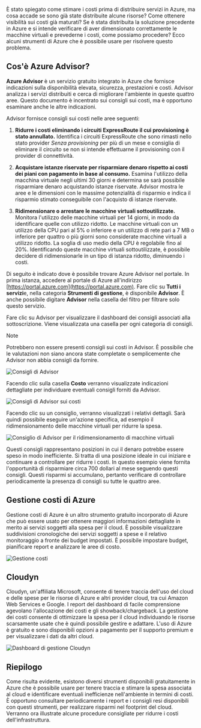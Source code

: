 È stato spiegato come stimare i costi prima di distribuire servizi in Azure, ma cosa accade se sono già state distribuite alcune risorse? Come ottenere visibilità sui costi già maturati? Se è stata distribuita la soluzione precedente in Azure e si intende verificare di aver dimensionato correttamente le macchine virtuali e prevederne i costi, come possiamo procedere? Ecco alcuni strumenti di Azure che è possibile usare per risolvere questo problema.

## <a name="what-is-azure-advisor"></a>Cos'è Azure Advisor? 

**Azure Advisor** è un servizio gratuito integrato in Azure che fornisce indicazioni sulla disponibilità elevata, sicurezza, prestazioni e costi. Advisor analizza i servizi distribuiti e cerca di migliorare l'ambiente in queste quattro aree. Questo documento è incentrato sui consigli sui costi, ma è opportuno esaminare anche le altre indicazioni.

Advisor fornisce consigli sui costi nelle aree seguenti: 

1. **Ridurre i costi eliminando i circuiti ExpressRoute il cui provisioning è stato annullato.** 
    Identifica i circuiti ExpressRoute che sono rimasti nello stato provider *Senza provisioning* per più di un mese e consiglia di eliminare il circuito se non si intende effettuarne il provisioning con il provider di connettività.

2. **Acquistare istanze riservate per risparmiare denaro rispetto ai costi dei piani con pagamento in base al consumo.** 
    Esamina l'utilizzo della macchina virtuale negli ultimi 30 giorni e determina se sarà possibile risparmiare denaro acquistando istanze riservate. Advisor mostra le aree e le dimensioni con le massime potenzialità di risparmio e indica il risparmio stimato conseguibile con l'acquisto di istanze riservate.
    
3. **Ridimensionare o arrestare le macchine virtuali sottoutilizzate.** 
    Monitora l'utilizzo delle macchine virtuali per 14 giorni, in modo da identificare quelle con utilizzo ridotto. Le macchine virtuali con un utilizzo della CPU pari al 5% o inferiore e un utilizzo di rete pari a 7 MB o inferiore per quattro o più giorni sono considerate macchine virtuali a utilizzo ridotto. La soglia di uso medio della CPU è regolabile fino al 20%. Identificando queste macchine virtuali sottoutilizzate, è possibile decidere di ridimensionarle in un tipo di istanza ridotto, diminuendo i costi.

Di seguito è indicato dove è possibile trovare Azure Advisor nel portale. In prima istanza, accedere al portale di Azure all'indirizzo [https://portal.azure.com](https://portal.azure.com). Fare clic su **Tutti i servizi**e, nella categoria **Strumenti di gestione**, è disponibile **Advisor**. È anche possibile digitare **Advisor** nella casella del filtro per filtrare solo questo servizio. 

Fare clic su Advisor per visualizzare il dashboard dei consigli associati alla sottoscrizione. Viene visualizzata una casella per ogni categoria di consigli. 

> [!NOTE]
> Potrebbero non essere presenti consigli sui costi in Advisor. È possibile che le valutazioni non siano ancora state completate o semplicemente che Advisor non abbia consigli da fornire.

![Consigli di Advisor](../images/advisor-recommendations.png)

Facendo clic sulla casella **Costo** verranno visualizzate indicazioni dettagliate per individuare eventuali consigli forniti da Advisor.

![Consigli di Advisor sui costi](../images/advisor-cost-recommendations.png)

Facendo clic su un consiglio, verranno visualizzati i relativi dettagli. Sarà quindi possibile eseguire un'azione specifica, ad esempio il ridimensionamento delle macchine virtuali per ridurre la spesa.

![Consiglio di Advisor per il ridimensionamento di macchine virtuali](../images/advisor-resize-vm.png)

Questi consigli rappresentano posizioni in cui il denaro potrebbe essere speso in modo inefficiente. Si tratta di una posizione ideale in cui iniziare e continuare a controllare per ridurre i costi. In questo esempio viene fornita l'opportunità di risparmiare circa 700 dollari al mese seguendo questi consigli. Questi risparmi si accumulano, pertanto verificare di controllare periodicamente la presenza di consigli su tutte le quattro aree.

## <a name="azure-cost-management"></a>Gestione costi di Azure

Gestione costi di Azure è un altro strumento gratuito incorporato di Azure che può essere usato per ottenere maggiori informazioni dettagliate in merito ai servizi soggetti alla spesa per il cloud. È possibile visualizzare suddivisioni cronologiche dei servizi soggetti a spese e il relativo monitoraggio a fronte dei budget impostati. È possibile impostare budget, pianificare report e analizzare le aree di costo.

![Gestione costi](../images/cost-management.png)

## <a name="cloudyn"></a>Cloudyn 

Cloudyn, un'affiliata Microsoft, consente di tenere traccia dell'uso del cloud e delle spese per le risorse di Azure e altri provider cloud, tra cui Amazon Web Services e Google. I report del dashboard di facile comprensione agevolano l'allocazione dei costi e gli showback/chargeback. La gestione dei costi consente di ottimizzare la spesa per il cloud individuando le risorse scarsamente usate che è quindi possibile gestire e adattare. L'uso di Azure è gratuito e sono disponibili opzioni a pagamento per il supporto premium e per visualizzare i dati da altri cloud. 

![Dashboard di gestione Cloudyn](../images/cloudyn-mgt-dash.png)

## <a name="summary"></a>Riepilogo

Come risulta evidente, esistono diversi strumenti disponibili gratuitamente in Azure che è possibile usare per tenere traccia e stimare la spesa associata al cloud e identificare eventuali inefficienze nell'ambiente in termini di costi. È opportuno consultare periodicamente i report e i consigli resi disponibili con questi strumenti, per realizzare risparmi nel footprint del cloud. Verranno ora illustrate alcune procedure consigliate per ridurre i costi dell'infrastruttura.
